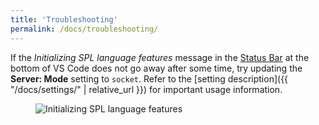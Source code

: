 ```yaml
---
title: 'Troubleshooting'
permalink: /docs/troubleshooting/
---
```


If the _Initializing SPL language features_ message in the [Status Bar](https://code.visualstudio.com/docs/getstarted/userinterface) at the bottom of VS Code does not go away after some time, try updating the **Server: Mode** setting to `socket`. Refer to the [setting description]({{ "/docs/settings/" | relative_url }}) for important usage information.

<figure>
  <img src="{{ "/assets/images/troubleshooting/initializingLanguageFeatures.gif" | relative_url }}" alt="Initializing SPL language features" title="Initializing SPL language features">
</figure>
